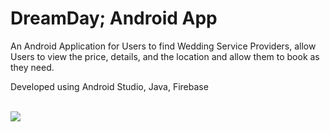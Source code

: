# DreamDay; Android App

An Android Application for Users to find Wedding Service Providers, allow Users to view the price, details, and the location and allow them to book as they need.

Developed using Android Studio, Java, Firebase

</br>

<img src="https://user-images.githubusercontent.com/121798850/231524463-bb5ffeb5-416b-4b79-a597-632de8c10cc2.png"/>
